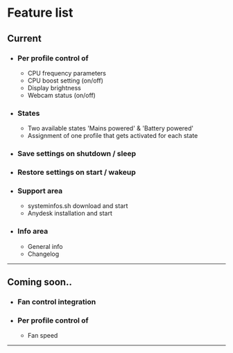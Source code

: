 # Feature list

## Current

- ### Per profile control of
   - CPU frequency parameters
   - CPU boost setting (on/off)
   - Display brightness
   - Webcam status (on/off)

- ### States
   - Two available states 'Mains powered' & 'Battery powered'
   - Assignment of one profile that gets activated for each state

- ### Save settings on shutdown / sleep
- ### Restore settings on start / wakeup
- ### Support area
  - systeminfos.sh download and start
  - Anydesk installation and start
- ### Info area
  - General info
  - Changelog

---

## Coming soon..
- ### Fan control integration
- ### Per profile control of
  - Fan speed

---
